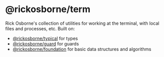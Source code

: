 # @rickosborne/term

Rick Osborne's collection of utilities for working at the terminal, with local files and processes, etc.
Built on:

- [@rickosborne/typical](https://www.npmjs.com/package/@rickosborne/typical) for types
- [@rickosborne/guard](https://www.npmjs.com/package/@rickosborne/guard) for guards
- [@rickosborne/foundation](https://www.npmjs.com/package/@rickosborne/foundation) for basic data structures and algorithms

